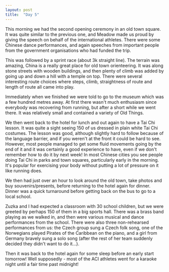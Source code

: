 ```yaml
---
layout: post
title:  "Day 5"
---
```


This morning we had the second opening ceremony in an old town square. It was quite similar to the previous one, and Meadow made us proud by giving the speech on behalf of the international athletes. There were some Chinese dance performances, and again speeches from important people from the government organisations who had funded the trip.

This was followed by a sprint race (about 3k straight line). The terrain was amazing, China is a really great place for old town orienteering. It was along stone streets with wooden buildings, and then plenty of climb was added by going up and down a hill with a temple on top. There were several interesting route choices where steps, climb, straightness of route and length of route all came into play.

Immediately when we finished we were told to go to the museum which was a few hundred metres away. At first there wasn't much enthusiasm since everybody was recovering from running, but after a short while we went there. It was relatively small and contained a variety of Old Things.

We then went back to the hotel for lunch and out again to have a Tai Chi lesson. It was quite a sight seeing 150 of us dressed in plain white Tai Chi costumes. The lesson was good, although slightly hard to follow because of the language barrier, and if you weren't at the front it could be hard to see. However, most people managed to get some fluid movements going by the end of it and it was certainly a good experience to have, even if we don't remember how to do it by next week! In most Chinese cities you see people doing Tai Chi in parks and town squares, particularly early in the morning. It's popular for exercising your body without putting a lot of pressure on it like running does.

We then had just over an hour to look around the old town, take photos and buy souvenirs/presents, before returning to the hotel again for dinner. Dinner was a quick turnaround before getting back on the bus to go to a local school.

Zuzka and I had expected a classroom with 30 school children, but we were greeted by perhaps 150 of them in a big sports hall. There was a brass band playing as we walked in, and then were various musical and dance performances from the school. There were also three non-rehearsed performances from us: the Czech group sung a Czech folk song, one of the Norwegians played Pirates of the Caribbean on the piano, and a girl from Germany bravely sung a solo song (after the rest of her team suddenly decided they didn't want to do it...).

Then it was back to the hotel again for some sleep before an early start tomorrow! Well supposedly - most of the ACI athletes went for a karaoke night until a fair time past midnight!
